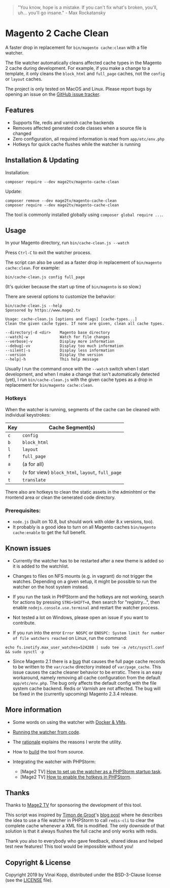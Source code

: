 > "You know, hope is a mistake. If you can't fix what's broken, you'll, uh... you'll go insane." - Max Rockatansky

# Magento 2 Cache Clean

A faster drop in replacement for `bin/magento cache:clean` with a file watcher.

The file watcher automatically cleans affected cache types in the Magento 2
cache during development.
For example, if you make a change to a template, it only cleans the
`block_html` and `full_page` caches, not the `config` or `layout` caches.

The project is only tested on MacOS and Linux.
Please report bugs by opening an issue on the [GitHub issue tracker](https://github.com/mage2tv/magento-cache-clean/issues).


## Features

* Supports file, redis and varnish cache backends
* Removes affected generated code classes when a source file is changed
* Zero configuration, all required information is read from `app/etc/env.php`
* Hotkeys for quick cache flushes while the watcher is running

## Installation & Updating

Installation:

``` shell
composer require --dev mage2tv/magento-cache-clean
```

Update:

``` shell
composer remove --dev mage2tv/magento-cache-clean
composer require --dev mage2tv/magento-cache-clean
```

The tool is commonly installed globally using `composer global require ...`.


## Usage

In your Magento directory, run `bin/cache-clean.js --watch`

Press `Ctrl-C` to exit the watcher process.

The script can also be used as a faster drop in replacement of `bin/magento cache:clean`.
For example:

``` shell
bin/cache-clean.js config full_page
```
(It's quicker because the start up time of `bin/magento` is so slow.)

There are several options to customize the behavior:

```
bin/cache-clean.js --help
Sponsored by https://www.mage2.tv

Usage: cache-clean.js [options and flags] [cache-types...]
Clean the given cache types. If none are given, clean all cache types.

--directory|-d <dir>    Magento base directory
--watch|-w              Watch for file changes
--verbose|-v            Display more information
--debug|-vv             Display too much information
--silent|-s             Display less information
--version               Display the version
--help|-h               This help message
```

Usually I run the command once with the `--watch` switch when I start
development, and when I make a change that isn't automatically detected (yet),
I run `bin/cache-clean.js` with the given cache types as a drop in
replacement for `bin/magento cache:clean`.

### Hotkeys

When the watcher is running, segments of the cache can be cleaned with
individual keystrokes:

|Key|Cache Segment(s)|
|---|----------------|
|`c`| `config` |
|`b`| `block_html` |
|`l`| `layout` |
|`f`| `full_page` |
|`a`| (a for all) |
|`v`| (v for view) `block_html`, `layout`, `full_page` |
|`t`| `translate` |

There also are hotkeys to clean the static assets in the `A`dminhtml or
the `F`rontend area or clean the `G`enerated code directory.


### Prerequisites:

* `node.js` (built on 10.8, but should work with older 8.x versions, too).
* It probably is a good idea to turn on all Magento caches
  `bin/magento cache:enable` to get the full benefit.


## Known issues

* Currently the watcher has to be restarted after a new theme is added so it
  is added to the watchlist.

* Changes to files on NFS mounts (e.g. in vagrant) do not trigger the watches.
  Depending on a given setup, it might be possible to run the watcher on the
  host system instead.

* If you run the task in PHPStorm and the hotkeys are not working, search for
  actions by pressing `STRG+SHIFT+A`, then search for "registry...", then
  enable `nodejs.console.use.terminal` and restart the watcher process.

* Not tested a lot on Windows, please open an issue if you want to contribute.

* If you run into the error `Error NOSPC` or `ENOSPC: System limit for number of file watchers reached` on Linux, run the command:

``` shell
echo fs.inotify.max_user_watches=524288 | sudo tee -a /etc/sysctl.conf && sudo sysctl -p
```

* Since Magento 2.1 there is a [bug](https://github.com/magento/magento2/pull/22228) that causes the full page cache records to
  be written to the `var/cache` directory instead of `var/page_cache`.
  This issue causes the cache cleaner behavior to be erratic.
  There is an easy workaround, namely removing all cache configuration from
  the default `app/etc/env.php`. The bug only affects the default config with the
  file system cache backend. Redis or Varnish are not affected.
  The bug will be fixed in the (currently upcoming) Magento 2.3.4 release.


## More information

* Some words on using the watcher with [Docker & VMs](https://github.com/mage2tv/magento-cache-clean/blob/master/doc/docker-and-vm.md).

* [Running the watcher from code](https://github.com/mage2tv/magento-cache-clean/blob/master/doc/using-via-code.md).

* The [rationale](https://github.com/mage2tv/magento-cache-clean/blob/master/doc/rationale.md) explains the reasons I wrote the utility.

* How to [build](https://github.com/mage2tv/magento-cache-clean/blob/master/doc/building.md) the tool from source.

* Integrating the watcher with PHPStorm:
  * [Mage2 TV] [How to set up the watcher as a PHPStorm startup task](https://www.mage2.tv/content/fundamentals/magento-cli-tool/configuring-the-magento-cache-clean.js-utility-phpstorm-startup-task/).
  * [Mage2 TV] [How to enable the hotkeys in PHPStorm](https://www.mage2.tv/content/fundamentals/magento-cli-tool/enabling-the-hotkeys-for-the-cache-clean.js-utility-in-phpstorm/).

## Thanks

Thanks to [Mage2 TV](https://www.mage2.tv/) for sponsoring the development of
this tool.

This script was inspired by [Timon de Groot](https://twitter.com/TimonGreat)'s
[blog post](https://blog.timpack.org/speed-up-magento-development) where he
describes the idea to use a file watcher in PHPStorm to call `redis-cli` to
clear the complete cache whenever a XML file is modified.
The only downside of that solution is that it always flushes the full cache and
only works with redis.

Thank you also to everybody who gave feedback, shared ideas and helped test new
features! This tool would be impossible without you!

## Copyright & License

Copyright 2019 by Vinai Kopp, distributed under the BSD-3-Clause license (see
the [LICENSE](https://github.com/mage2tv/magento-cache-clean/blob/master/LICENSE) file).
